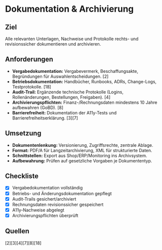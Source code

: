 # Dokumentation & Archivierung

## Ziel
Alle relevanten Unterlagen, Nachweise und Protokolle rechts- und revisionssicher dokumentieren und archivieren.

## Anforderungen
- **Vergabedokumentation:** Vergabevermerk, Beschaffungsakte, Begründungen für Auswahlentscheidungen. [2]
- **Betriebsdokumentation:** Handbücher, Runbooks, ADRs, Change-Logs, Testprotokolle. [18]
- **Audit-Trail:** Ergänzende technische Protokolle (Logins, Rollenänderungen, Bestellungen, Freigaben). [4]
- **Archivierungspflichten:** Finanz-/Rechnungsdaten mindestens 10 Jahre aufbewahren (GoBD). [8]
- **Barrierefreiheit:** Dokumentation der A11y-Tests und Barrierefreiheitserklärung. [3][7]

## Umsetzung
- **Dokumentenlenkung:** Versionierung, Zugriffsrechte, zentrale Ablage.  
- **Format:** PDF/A für Langzeitarchivierung, XML für strukturierte Daten.  
- **Schnittstellen:** Export aus Shop/ERP/Monitoring ins Archivsystem.  
- **Aufbewahrung:** Prüfen auf gesetzliche Vorgaben je Dokumententyp. 

## Checkliste
- [x] Vergabedokumentation vollständig  
- [x] Betriebs- und Änderungsdokumentation gepflegt  
- [x] Audit-Trails gesichert/archiviert  
- [x] Rechnungsdaten revisionssicher gespeichert  
- [x] A11y-Nachweise abgelegt  
- [x] Archivierungspflichten überprüft

## Quellen
[2][3][4][7][8][18]
